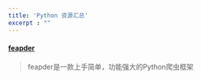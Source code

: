 ```yaml
---
title: 'Python 资源汇总'
excerpt : ""
---
```

#### [feapder](https://developer.android.google.cn/kotlin)

> feapder是一款上手简单，功能强大的Python爬虫框架

